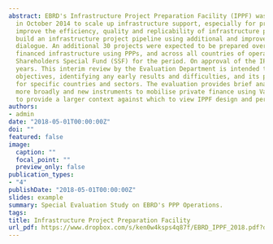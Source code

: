 ```yaml
---
abstract: EBRD's Infrastructure Project Preparation Facility (IPPF) was a high profile initiative approved by the Board 
  in October 2014 to scale up infrastructure support, especially for private investment. As a “delivery mechanism to 
  improve the efficiency, quality and replicability of infrastructure projects,” the IPPF is meant to help governments 
  build an infrastructure project pipeline using additional and improved project preparation support along with policy 
  dialogue. An additional 30 projects were expected to be prepared over 2015-17, including both public and privately 
  financed infrastructure using PPPs, and across all countries of operation. The IPPF was allocated EUR40mn from the 
  Shareholders Special Fund (SSF) for the period. On approval of the IPPF the Board requested a stock taking after 3 
  years. This interim review by the Evaluation Department is intended to assess IPPF’s performance against its wider 
  objectives, identifying any early results and difficulties, and its potential to be a co-investment multi donor fund 
  for specific countries and sectors. The evaluation provides brief analysis of infrastructure preparation facilities 
  more broadly and new instruments to mobilise private finance using Value for Money (VFM) principles; this is intended 
  to provide a larger context against which to view IPPF design and performance.
authors:
- admin
date: "2018-05-01T00:00:00Z"
doi: ""
featured: false
image:
  caption: ""
  focal_point: ""
  preview_only: false
publication_types:
- "4"
publishDate: "2018-05-01T00:00:00Z"
slides: example
summary: Special Evaluation Study on EBRD's PPP Operations.
tags:
title: Infrastructure Project Preparation Facility
url_pdf: https://www.dropbox.com/s/ken0w4ksps4q87f/EBRD_IPPF_2018.pdf?dl=0
---
```




